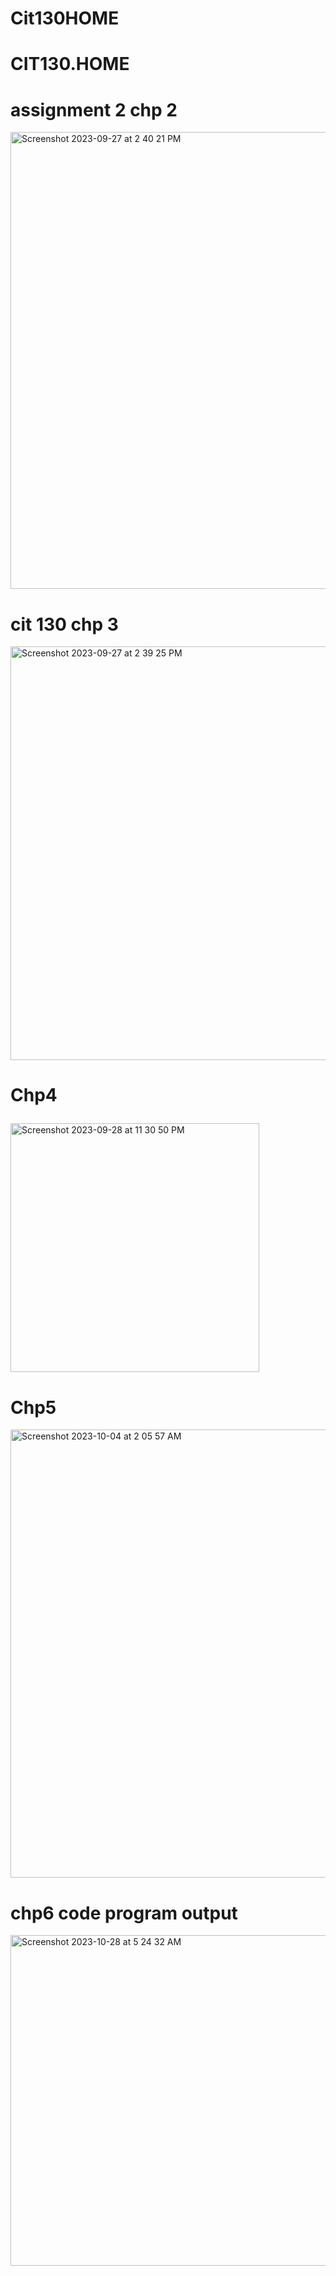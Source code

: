 # Cit130HOME



# CIT130.HOME



<H1>
  assignment 2 chp 2
</H1>

<img width="731" alt="Screenshot 2023-09-27 at 2 40 21 PM" src="https://github.com/White-OvO/CIT130hwHOME/assets/120700219/a399b1e4-1f17-4889-a975-4aa2cdcd22ea">






<h1> 
cit 130 chp 3
</h1>
<img width="662" alt="Screenshot 2023-09-27 at 2 39 25 PM" src="https://github.com/White-OvO/CIT130hwHOME/assets/120700219/bab3e82d-42fd-4cb8-89b7-788702e0bd16">



<h1>

  Chp4
</h1>


<img width="398" alt="Screenshot 2023-09-28 at 11 30 50 PM" src="https://github.com/White-OvO/CIT130hwHOME/assets/120700219/a8060c5a-666f-48ea-bf6b-0b435704cbaa">


<h1> Chp5 </h1>
<img width="717" alt="Screenshot 2023-10-04 at 2 05 57 AM" src="https://github.com/White-OvO/Cit130HOME/assets/120700219/757afdb3-af2c-4e60-a71f-836293d0d3cc">


<h1> chp6 code program output</h1>

<img width="529" alt="Screenshot 2023-10-28 at 5 24 32 AM" src="https://github.com/White-OvO/Cit130HOME/assets/120700219/1df4b49c-467c-4f62-b39a-3f62ca2462e3">
